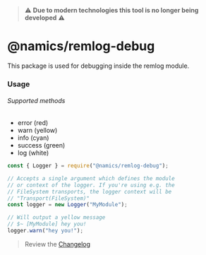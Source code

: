 > :warning: **Due to modern technologies this tool is no longer being developed** :warning:

# @namics/remlog-debug

This package is used for debugging inside the remlog module.

### Usage

###### Supported methods

* error (red)
* warn (yellow)
* info (cyan)
* success (green)
* log (white)

```js
const { Logger } = require("@namics/remlog-debug");

// Accepts a single argument which defines the module
// or context of the logger. If you're using e.g. the
// FileSystem transports, the logger context will be
// "Transport(FileSystem)"
const logger = new Logger("MyModule");

// Will output a yellow message
// $~ [MyModule] hey you!
logger.warn("hey you!");
```

> Review the [Changelog](/packages/debug/CHANGELOG.md)
